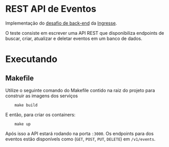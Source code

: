 # REST API de Eventos
Implementação do [desafio de back-end](https://github.com/ingresse/backend-test/blob/master/readme.md) da [Ingresse](https://www.ingresse.com/).

O teste consiste em escrever uma API REST que disponibiliza endpoints de buscar, criar, atualizar e deletar eventos em um banco de dados.

# Executando

## Makefile

Utilize o seguinte comando do Makefile contido na raiz do projeto para construir as imagens dos serviços
```
    make build
```

E então, para criar os containers:
```
    make up
```

Após isso a API estará rodando na porta `:3000`.
Os endpoints para dos eventos estão disponívels como (`GET`, `POST`, `PUT`, `DELETE`) em `/v1/events`.